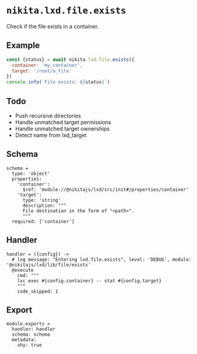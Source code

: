 
# `nikita.lxd.file.exists`

Check if the file exists in a container.

## Example

```js
const {status} = await nikita.lxd.file.exists({
  container: 'my_container',
  target: '/root/a_file'
})
console.info(`File exists: ${status}`)
```

## Todo

* Push recursive directories
* Handle unmatched target permissions
* Handle unmatched target ownerships
* Detect name from lxd_target

## Schema

    schema =
      type: 'object'
      properties:
        'container':
          $ref: 'module://@nikitajs/lxd/src/init#/properties/container'
        'target':
          type: 'string'
          description: """
          File destination in the form of "<path>".
          """
      required: ['container']

## Handler

    handler = ({config}) ->
      # log message: "Entering lxd.file.exists", level: 'DEBUG', module: '@nikitajs/lxd/lib/file/exists'
      @execute
        cmd: """
        lxc exec #{config.container} -- stat #{config.target}
        """
        code_skipped: 1

## Export

    module.exports =
      handler: handler
      schema: schema
      metadata:
        shy: true
